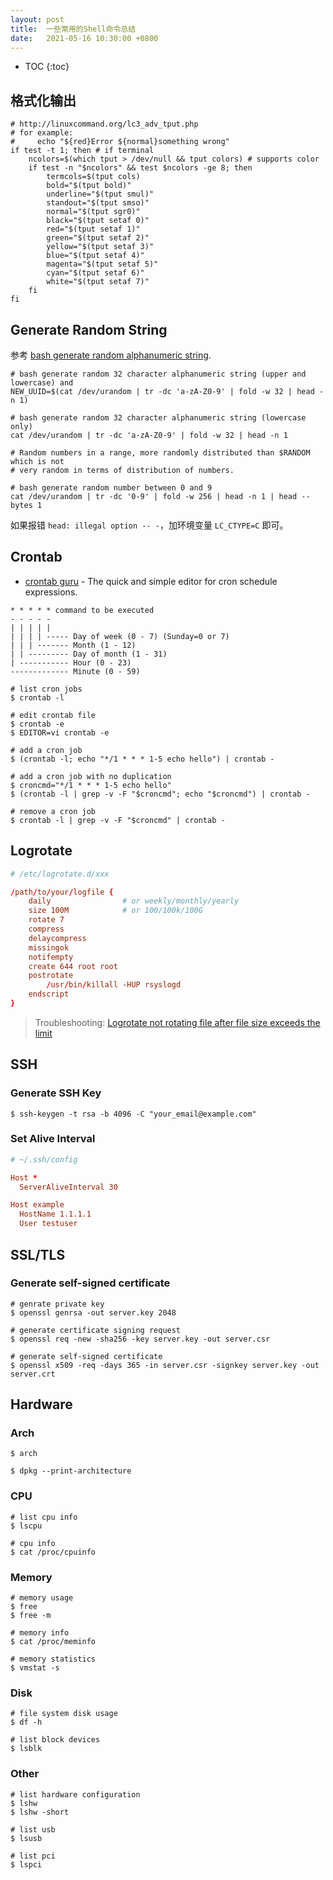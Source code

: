 ```yaml
---
layout: post
title:  一些常用的Shell命令总结
date:   2021-05-16 10:30:00 +0800
---
```


* TOC
{:toc}

## 格式化输出

```shell
# http://linuxcommand.org/lc3_adv_tput.php
# for example:
#     echo "${red}Error ${normal}something wrong"
if test -t 1; then # if terminal
    ncolors=$(which tput > /dev/null && tput colors) # supports color
    if test -n "$ncolors" && test $ncolors -ge 8; then
        termcols=$(tput cols)
        bold="$(tput bold)"
        underline="$(tput smul)"
        standout="$(tput smso)"
        normal="$(tput sgr0)"
        black="$(tput setaf 0)"
        red="$(tput setaf 1)"
        green="$(tput setaf 2)"
        yellow="$(tput setaf 3)"
        blue="$(tput setaf 4)"
        magenta="$(tput setaf 5)"
        cyan="$(tput setaf 6)"
        white="$(tput setaf 7)"
    fi
fi
```

## Generate Random String

参考 [bash generate random alphanumeric string](https://gist.github.com/earthgecko/3089509).

```shell
# bash generate random 32 character alphanumeric string (upper and lowercase) and 
NEW_UUID=$(cat /dev/urandom | tr -dc 'a-zA-Z0-9' | fold -w 32 | head -n 1)

# bash generate random 32 character alphanumeric string (lowercase only)
cat /dev/urandom | tr -dc 'a-zA-Z0-9' | fold -w 32 | head -n 1

# Random numbers in a range, more randomly distributed than $RANDOM which is not
# very random in terms of distribution of numbers.

# bash generate random number between 0 and 9
cat /dev/urandom | tr -dc '0-9' | fold -w 256 | head -n 1 | head --bytes 1
```

如果报错 `head: illegal option -- -`，加环境变量 `LC_CTYPE=C` 即可。

## Crontab

- [crontab guru](https://crontab.guru/) - The quick and simple editor for cron schedule expressions.

```
* * * * * command to be executed
- - - - -
| | | | |
| | | | ----- Day of week (0 - 7) (Sunday=0 or 7)
| | | ------- Month (1 - 12)
| | --------- Day of month (1 - 31)
| ----------- Hour (0 - 23)
------------- Minute (0 - 59)
```

```shell
# list cron jobs
$ crontab -l

# edit crontab file
$ crontab -e
$ EDITOR=vi crontab -e

# add a cron job
$ (crontab -l; echo "*/1 * * * 1-5 echo hello") | crontab -

# add a cron job with no duplication
$ croncmd="*/1 * * * 1-5 echo hello"
$ (crontab -l | grep -v -F "$croncmd"; echo "$croncmd") | crontab -

# remove a cron job
$ crontab -l | grep -v -F "$croncmd" | crontab -
```

## Logrotate

```conf
# /etc/logrotate.d/xxx

/path/to/your/logfile {
    daily                # or weekly/monthly/yearly
    size 100M            # or 100/100k/100G
    rotate 7
    compress
    delaycompress
    missingok
    notifempty
    create 644 root root
    postrotate
        /usr/bin/killall -HUP rsyslogd
    endscript
}
```

> Troubleshooting: [Logrotate not rotating file after file size exceeds the limit](https://serverfault.com/questions/480551/logrotate-not-rotating-file-after-file-size-exceeds-the-limit)

## SSH

### Generate SSH Key

```shell
$ ssh-keygen -t rsa -b 4096 -C "your_email@example.com"
```

### Set Alive Interval

```conf
# ~/.ssh/config

Host *
  ServerAliveInterval 30

Host example
  HostName 1.1.1.1
  User testuser
```

## SSL/TLS

### Generate self-signed certificate

```shell
# genrate private key
$ openssl genrsa -out server.key 2048

# generate certificate signing request
$ openssl req -new -sha256 -key server.key -out server.csr

# generate self-signed certificate
$ openssl x509 -req -days 365 -in server.csr -signkey server.key -out server.crt
```

## Hardware

### Arch

```shell
$ arch

$ dpkg --print-architecture
```

### CPU

```shell
# list cpu info
$ lscpu

# cpu info
$ cat /proc/cpuinfo
```

### Memory

```shell
# memory usage
$ free
$ free -m

# memory info
$ cat /proc/meminfo

# memory statistics
$ vmstat -s
```

### Disk

```shell
# file system disk usage
$ df -h

# list block devices
$ lsblk
```

### Other

```shell
# list hardware configuration
$ lshw
$ lshw -short

# list usb
$ lsusb

# list pci
$ lspci
```